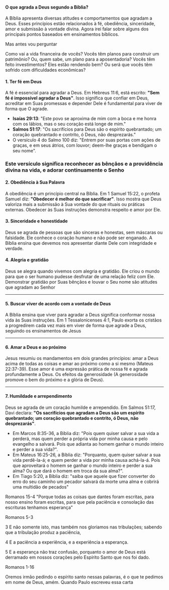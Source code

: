
#### O que agrada a Deus segundo a Bíblia?

A Bíblia apresenta diversas atitudes e comportamentos que agradam a Deus. Esses princípios estão relacionados à fé, obediência, sinceridade, amor e submissão à vontade divina. Agora irei falar sobre   alguns dos principais pontos baseados em ensinamentos bíblicos.

Mas antes vou perguntar

Como vai a vida financeira de vocês? Vocês têm planos para construir um patrimônio? Ou, quem sabe, um plano para a aposentadoria? Vocês têm feito investimentos? Eles estão rendendo bem? Ou será que vocês têm sofrido com dificuldades econômicas?


#### **1. Ter fé em Deus**

A fé é essencial para agradar a Deus. Em Hebreus 11:6, está escrito: **"Sem fé é impossível agradar a Deus"**. Isso significa que confiar em Deus, acreditar em Suas promessas e depender Dele é fundamental para viver de forma que O agrade.

- **Isaías 29:13**: "Este povo se aproxima de mim com a boca e me honra com os lábios, mas o seu coração está longe de mim."
- **Salmos 51:17**: "Os sacrifícios para Deus são o espírito quebrantado; um coração quebrantado e contrito, ó Deus, não desprezarás."
- O versículo 4 do Salmo 100 diz: "Entrem por suas portas com ações de graças, e em seus átrios, com louvor; deem-lhe graças e bendigam o seu nome". 

### Este versículo significa reconhecer as bênçãos e a providência divina na vida, e adorar continuamente o Senho

#### **2. Obediência à Sua Palavra**

A obediência é um princípio central na Bíblia. Em 1 Samuel 15:22, o profeta Samuel diz: **"Obedecer é melhor do que sacrificar"**. Isso mostra que Deus valoriza mais a submissão à Sua vontade do que rituais ou práticas externas. Obedecer às Suas instruções demonstra respeito e amor por Ele.



#### **3. Sinceridade e honestidade**

Deus se agrada de pessoas que são sinceras e honestas, sem máscaras ou falsidade. Ele conhece o coração humano e não pode ser enganado. A Bíblia ensina que devemos nos apresentar diante Dele com integridade e verdade.



#### **4. Alegria e gratidão**

Deus se alegra quando vivemos com alegria e gratidão. Ele criou o mundo para que o ser humano pudesse desfrutar de uma relação feliz com Ele. Demonstrar gratidão por Suas bênçãos e louvar o Seu nome são atitudes que agradam ao Senhor 

---

#### **5. Buscar viver de acordo com a vontade de Deus**

A Bíblia ensina que viver para agradar a Deus significa conformar nossa vida às Suas instruções. Em 1 Tessalonicenses 4:1, Paulo exorta os cristãos a progredirem cada vez mais em viver de forma que agrade a Deus, seguindo os ensinamentos de Jesus 

---

#### **6. Amar a Deus e ao próximo**

Jesus resumiu os mandamentos em dois grandes princípios: amar a Deus acima de todas as coisas e amar ao próximo como a si mesmo (Mateus 22:37-39). Esse amor é uma expressão prática de nossa fé e agrada profundamente a Deus.
Os efeitos da generosidade (A generosidade promove o bem do próximo e a glória de Deus).




---

#### **7. Humildade e arrependimento**

Deus se agrada de um coração humilde e arrependido. Em Salmos 51:17, Davi declara: **"Os sacrifícios que agradam a Deus são um espírito quebrantado; um coração quebrantado e contrito, ó Deus, não desprezarás"**.


- Em Marcos 8:35-36, a Bíblia diz: "Pois quem quiser salvar a sua vida a perderá, mas quem perder a própria vida por minha causa e pelo evangelho a salvará. Pois que adianta ao homem ganhar o mundo inteiro e perder a sua vida?". 
- Em Mateus 16:25-26, a Bíblia diz: "Porquanto, quem quiser salvar a sua vida perdê-la-á; e quem perder a vida por minha causa achá-la-á. Pois que aproveitará o homem se ganhar o mundo inteiro e perder a sua alma? Ou que dará o homem em troca da sua alma?". 
- Em Tiago 5:20, a Bíblia diz: "saiba que aquele que fizer converter do erro do seu caminho um pecador salvará da morte uma alma e cobrirá uma multidão de pecados"



Romanos 15-4
"Porque todas as coisas que dantes foram escritas, para nosso ensino foram escritas, para que pela paciência e consolação das escrituras tenhamos esperança"


Romanos 5-3

3 E não somente isto, mas também nos gloriamos nas tribulações; sabendo que a tribulação produz a paciência,

4 E a paciência a experiência, e a experiência a esperança.

5 E a esperança não traz confusão, porquanto o amor de Deus está derramado em nossos corações pelo Espírito Santo que nos foi dado.

Romanos 1-16

Oremos irmão pedindo o espírito santo nessas palavras, é o que te pedimos em nome de Deus, amém.
Quando Paulo escreveu essa carta

